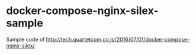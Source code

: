 # docker-compose-nginx-silex-sample

Sample code of http://tech.quartetcom.co.jp/2016/07/01/docker-compose-nginx-silex/
